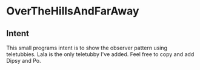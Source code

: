 # OverTheHillsAndFarAway

## Intent
This small programs intent is to show the observer pattern using teletubbies. 
Lala is the only teletubby I've added. Feel free to copy and add Dipsy and Po.
